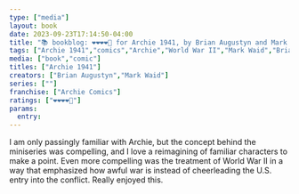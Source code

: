 ```yaml
---
type: ["media"]
layout: book
date: 2023-09-23T17:14:50-04:00
title: "📚 bookblog: ❤️❤️❤️❤️🖤 for Archie 1941, by Brian Augustyn and Mark Waid"
tags: ["Archie 1941","comics","Archie","World War II","Mark Waid","Brian Augustyn","war"]
media: ["book","comic"]
titles: ["Archie 1941"]
creators: ["Brian Augustyn","Mark Waid"]
series: [""]
franchise: ["Archie Comics"]
ratings: ["❤️❤️❤️❤️🖤"]
params:
  entry:
---
```

I am only passingly familiar with Archie, but the concept behind the miniseries was compelling, and I love a reimagining of familiar characters to make a point. Even more compelling was the treatment of World War II in a way that emphasized how awful war is instead of cheerleading the U.S. entry into the conflict. Really enjoyed this.
